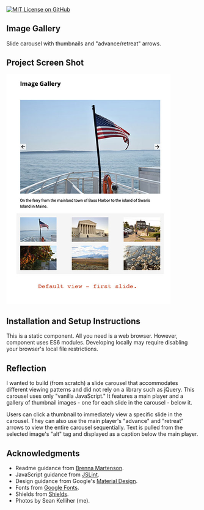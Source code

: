 [![MIT License on GitHub](https://img.shields.io/github/license/seankelliher/img-gallery?style=flat-square)](/LICENSE.txt)
## Image Gallery

Slide carousel with thumbnails and "advance/retreat" arrows.

## Project Screen Shot

![screen shot of project](/screenshots/img-gallery-screenshot1.jpg)

## Installation and Setup Instructions

This is a static component. All you need is a web browser. However, component uses ES6 modules. Developing locally may require disabling your browser's local file restrictions.

## Reflection

I wanted to build (from scratch) a slide carousel that accommodates different viewing patterns and did not rely on a library such as jQuery. This carousel uses only "vanilla JavaScript." It features a main player and a gallery of thumbnail images - one for each slide in the carousel - below it.

Users can click a thumbnail to immediately view a specific slide in the carousel. They can also use the main player's "advance" and "retreat" arrows to view the entire carousel sequentially. Text is pulled from the selected image's "alt" tag and displayed as a caption below the main player.

## Acknowledgments

* Readme guidance from [Brenna Martenson](https://gist.github.com/martensonbj/6bf2ec2ed55f5be723415ea73c4557c4).
* JavaScript guidance from [JSLint](http://jslint.com).
* Design guidance from Google's [Material Design](https://material.io/design).
* Fonts from [Google Fonts](https://fonts.google.com).
* Shields from [Shields](https://shields.io).
* Photos by Sean Kelliher (me).
